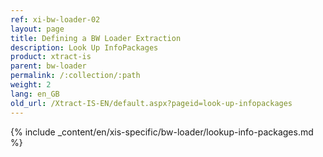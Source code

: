 ```yaml
---
ref: xi-bw-loader-02
layout: page
title: Defining a BW Loader Extraction
description: Look Up InfoPackages
product: xtract-is
parent: bw-loader
permalink: /:collection/:path
weight: 2
lang: en_GB
old_url: /Xtract-IS-EN/default.aspx?pageid=look-up-infopackages
---
```

{% include _content/en/xis-specific/bw-loader/lookup-info-packages.md %}

